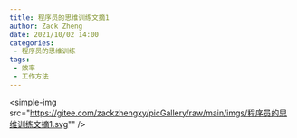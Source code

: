```yaml
---
title: 程序员的思维训练文摘1
author: Zack Zheng
date: 2021/10/02 14:00
categories:
 - 程序员的思维训练
tags:
 - 效率
 - 工作方法
---
```


<simple-img src="https://gitee.com/zackzhengxy/picGallery/raw/main/imgs/程序员的思维训练文摘1.svg"" />
